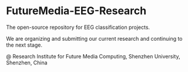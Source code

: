 # FutureMedia-EEG-Research

The open-source repository for EEG classification projects.

We are organizing and submitting our current research and continuing to the next stage.


@ Research Institute for Future Media Computing, 
Shenzhen University, 
Shenzhen, China
